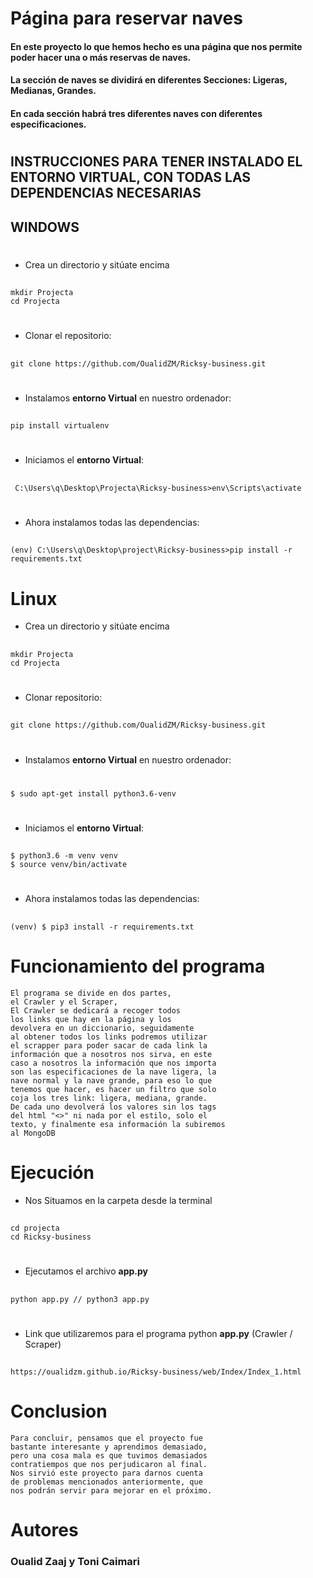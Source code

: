 # __Página para reservar naves__

#### En este proyecto lo que hemos hecho es una página que nos permite poder hacer una o más reservas de naves.
#### La sección de naves se dividirá en diferentes Secciones: Ligeras, Medianas, Grandes.
#### En cada sección habrá tres diferentes naves con diferentes especificaciones.

#



## __INSTRUCCIONES PARA TENER INSTALADO EL ENTORNO VIRTUAL, CON TODAS LAS DEPENDENCIAS NECESARIAS__

##  WINDOWS
#
- Crea un directorio y sitúate encima
##
    mkdir Projecta
    cd Projecta
#
- Clonar el repositorio:  
 ##
    git clone https://github.com/OualidZM/Ricksy-business.git
#

- Instalamos **entorno Virtual** en nuestro ordenador:  
##
    pip install virtualenv

# 

- Iniciamos el **entorno Virtual**:       
##
     C:\Users\q\Desktop\Projecta\Ricksy-business>env\Scripts\activate
#
- Ahora instalamos todas las dependencias:
##

    (env) C:\Users\q\Desktop\project\Ricksy-business>pip install -r requirements.txt



# Linux

- Crea un directorio y sitúate encima
##
    mkdir Projecta
    cd Projecta

#
- Clonar repositorio:  
##  
    git clone https://github.com/OualidZM/Ricksy-business.git
#


- Instalamos **entorno Virtual** en nuestro ordenador:  
#
    $ sudo apt-get install python3.6-venv

#

    
    

- Iniciamos el **entorno Virtual**:       
##
    $ python3.6 -m venv venv
    $ source venv/bin/activate

#

- Ahora instalamos todas las dependencias:
##
    (venv) $ pip3 install -r requirements.txt
#




# __Funcionamiento del programa__

    El programa se divide en dos partes,
    el Crawler y el Scraper,
    El Crawler se dedicará a recoger todos
    los links que hay en la página y los 
    devolvera en un diccionario, seguidamente
    al obtener todos los links podremos utilizar
    el scrapper para poder sacar de cada link la 
    información que a nosotros nos sirva, en este 
    caso a nosotros la información que nos importa
    son las especificaciones de la nave ligera, la 
    nave normal y la nave grande, para eso lo que 
    tenemos que hacer, es hacer un filtro que solo
    coja los tres link: ligera, mediana, grande.
    De cada uno devolverá los valores sin los tags
    del html "<>" ni nada por el estilo, solo el
    texto, y finalmente esa información la subiremos
    al MongoDB

#
# __Ejecución__

- Nos Situamos en la carpeta desde la terminal       
##
    cd projecta
    cd Ricksy-business

#

- Ejecutamos el archivo **app.py**       
##
    python app.py // python3 app.py



#

- Link que utilizaremos para el programa python **app.py** (Crawler / Scraper)       
##
    
    https://oualidzm.github.io/Ricksy-business/web/Index/Index_1.html



#


# __Conclusion__

    Para concluir, pensamos que el proyecto fue
    bastante interesante y aprendimos demasiado,
    pero una cosa mala es que tuvimos demasiados
    contratiempos que nos perjudicaron al final.
    Nos sirvió este proyecto para darnos cuenta 
    de problemas mencionados anteriormente, que
    nos podrán servir para mejorar en el próximo.
    
# __Autores__

### Oualid Zaaj  y Toni Caimari







